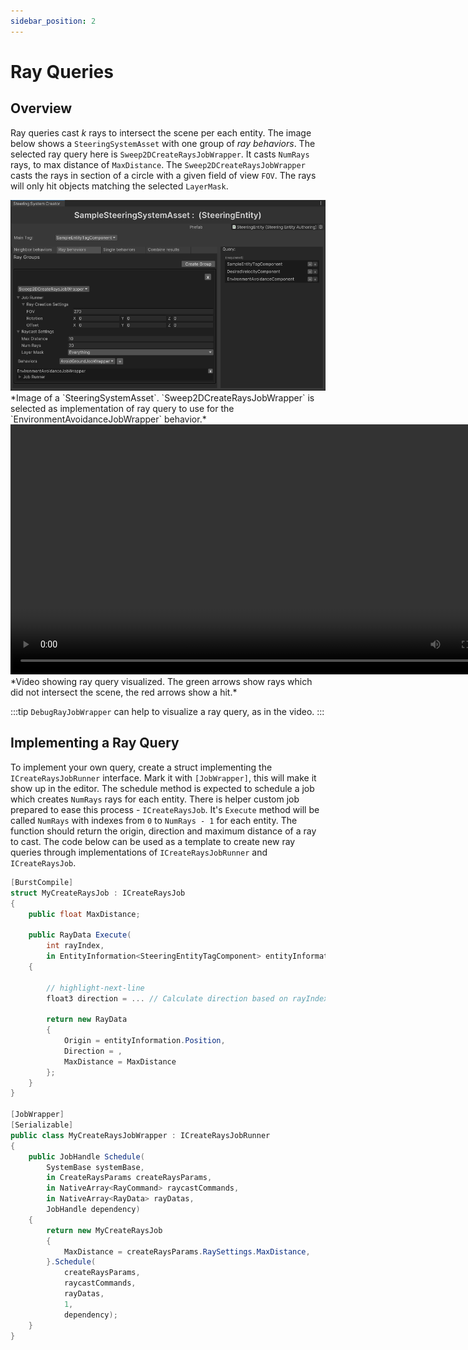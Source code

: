 ```yaml
---
sidebar_position: 2
---
```


# Ray Queries

## Overview
Ray queries cast *k* rays to intersect the scene per each entity. The image below shows a `SteeringSystemAsset` with one group of *ray behaviors*. The selected ray query here is `Sweep2DCreateRaysJobWrapper`. It casts `NumRays` rays, to max distance of `MaxDistance`. The `Sweep2DCreateRaysJobWrapper` casts the rays in section of a circle with a given field of view `FOV`. The rays will only hit objects matching the selected `LayerMask`. 

<img src="/img/core/RayQuery.png" alt="Description of the image"/>
*Image of a `SteeringSystemAsset`. `Sweep2DCreateRaysJobWrapper` is selected as implementation of ray query to use for the `EnvironmentAvoidanceJobWrapper` behavior.*

<video controls width="800">
    <source src="/videos/Raycasts.mp4" type="video/mp4" />
    Your browser does not support the video tag.
</video>
*Video showing ray query visualized. The green arrows show rays which did not intersect the scene, the red arrows show a hit.*

:::tip
`DebugRayJobWrapper` can help to visualize a ray query, as in the video.
:::

## Implementing a Ray Query

To implement your own query, create a struct implementing the `ICreateRaysJobRunner` interface. Mark it with `[JobWrapper]`, this will make it show up in the editor. The schedule method is expected to schedule a job which creates `NumRays` rays for each entity. There is helper custom job prepared to ease this process - `ICreateRaysJob`. It's `Execute` method will be called `NumRays` with indexes from `0` to `NumRays - 1` for each entity. The function should return the origin, direction and maximum distance of a ray to cast. The code below can be used as a template to create new ray queries through implementations of `ICreateRaysJobRunner` and `ICreateRaysJob`.

```csharp title="MyNeighborQueryJobWrapper.cs"
[BurstCompile]
struct MyCreateRaysJob : ICreateRaysJob
{
    public float MaxDistance;
		
    public RayData Execute(
        int rayIndex,
        in EntityInformation<SteeringEntityTagComponent> entityInformation)
    {
        
        // highlight-next-line
        float3 direction = ... // Calculate direction based on rayIndex
			
        return new RayData
        {
            Origin = entityInformation.Position,
            Direction = ,
            MaxDistance = MaxDistance
        };
    }
}

[JobWrapper]
[Serializable]
public class MyCreateRaysJobWrapper : ICreateRaysJobRunner
{
    public JobHandle Schedule(
        SystemBase systemBase,
        in CreateRaysParams createRaysParams,
        in NativeArray<RayCommand> raycastCommands,
        in NativeArray<RayData> rayDatas,
        JobHandle dependency)
    {
        return new MyCreateRaysJob
        {
            MaxDistance = createRaysParams.RaySettings.MaxDistance,
        }.Schedule(
            createRaysParams,
            raycastCommands,
            rayDatas,
            1,
            dependency);
    }
}
```
